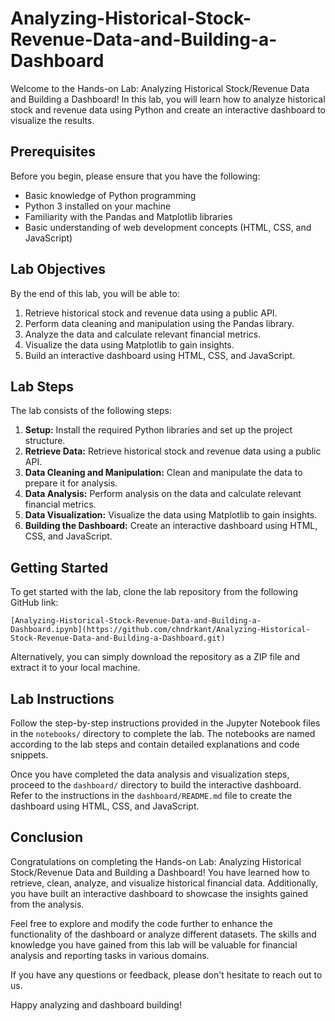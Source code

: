 # Analyzing-Historical-Stock-Revenue-Data-and-Building-a-Dashboard

Welcome to the Hands-on Lab: Analyzing Historical Stock/Revenue Data and Building a Dashboard! In this lab, you will learn how to analyze historical stock and revenue data using Python and create an interactive dashboard to visualize the results.

## Prerequisites

Before you begin, please ensure that you have the following:

- Basic knowledge of Python programming
- Python 3 installed on your machine
- Familiarity with the Pandas and Matplotlib libraries
- Basic understanding of web development concepts (HTML, CSS, and JavaScript)

## Lab Objectives

By the end of this lab, you will be able to:

1. Retrieve historical stock and revenue data using a public API.
2. Perform data cleaning and manipulation using the Pandas library.
3. Analyze the data and calculate relevant financial metrics.
4. Visualize the data using Matplotlib to gain insights.
5. Build an interactive dashboard using HTML, CSS, and JavaScript.

## Lab Steps

The lab consists of the following steps:

1. **Setup:** Install the required Python libraries and set up the project structure.
2. **Retrieve Data:** Retrieve historical stock and revenue data using a public API.
3. **Data Cleaning and Manipulation:** Clean and manipulate the data to prepare it for analysis.
4. **Data Analysis:** Perform analysis on the data and calculate relevant financial metrics.
5. **Data Visualization:** Visualize the data using Matplotlib to gain insights.
6. **Building the Dashboard:** Create an interactive dashboard using HTML, CSS, and JavaScript.

## Getting Started

To get started with the lab, clone the lab repository from the following GitHub link:

```
[Analyzing-Historical-Stock-Revenue-Data-and-Building-a-Dashboard.ipynb](https://github.com/chndrkant/Analyzing-Historical-Stock-Revenue-Data-and-Building-a-Dashboard.git)
```

Alternatively, you can simply download the repository as a ZIP file and extract it to your local machine.



## Lab Instructions

Follow the step-by-step instructions provided in the Jupyter Notebook files in the `notebooks/` directory to complete the lab. The notebooks are named according to the lab steps and contain detailed explanations and code snippets.

Once you have completed the data analysis and visualization steps, proceed to the `dashboard/` directory to build the interactive dashboard. Refer to the instructions in the `dashboard/README.md` file to create the dashboard using HTML, CSS, and JavaScript.

## Conclusion

Congratulations on completing the Hands-on Lab: Analyzing Historical Stock/Revenue Data and Building a Dashboard! You have learned how to retrieve, clean, analyze, and visualize historical financial data. Additionally, you have built an interactive dashboard to showcase the insights gained from the analysis.

Feel free to explore and modify the code further to enhance the functionality of the dashboard or analyze different datasets. The skills and knowledge you have gained from this lab will be valuable for financial analysis and reporting tasks in various domains.

If you have any questions or feedback, please don't hesitate to reach out to us.

Happy analyzing and dashboard building!
